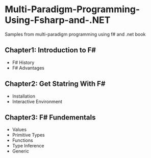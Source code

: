 # Multi-Paradigm-Programming-Using-Fsharp-and-.NET
Samples from multi-paradigm programming using f# and .net book

## Chapter1: Introduction to F# 
- F# History 
- F# Advantages

## Chapter2: Get Statring With F#  
- Installation
- Interactive Environment

## Chapter3: F# Fundementals  
- Values
- Primitive Types
- Functions
- Type Inference
- Generic

